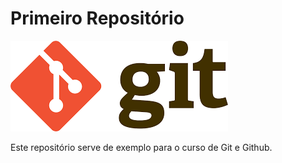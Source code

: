 # Primeiro Repositório

![Git](./git.jpg)

Este repositório serve de exemplo para o curso de Git e Github.
